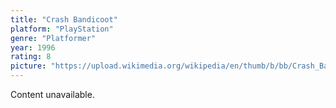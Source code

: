 ```yaml
---
title: "Crash Bandicoot"
platform: "PlayStation"
genre: "Platformer"
year: 1996
rating: 8
picture: "https://upload.wikimedia.org/wikipedia/en/thumb/b/bb/Crash_Bandicoot_Cover.png/220px-Crash_Bandicoot_Cover.png"
---
```


Content unavailable.
